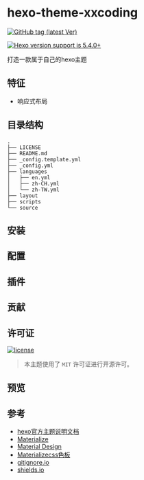 # hexo-theme-xxcoding

[![GitHub tag (latest Ver)](https://img.shields.io/github/tag/xiongxianzhu/hexo-theme-xxcoding.svg?style=flat-square)](https://github.com/xiongxianzhu/hexo-theme-xxcoding/tags)

[![Hexo version support is 5.4.0+](https://img.shields.io/badge/hexo-5.4.0%2B-blue.svg?style=flat-square)](https://hexo.io/)

打造一款属于自己的hexo主题

## 特征

- 响应式布局

## 目录结构

```
.
├── LICENSE
├── README.md
├── _config.template.yml
├── _config.yml
├── languages
│   ├── en.yml
│   ├── zh-CH.yml
│   └── zh-TW.yml
├── layout
├── scripts
└── source
```

## 安装

## 配置

## 插件

## 贡献

## 许可证

[![license](https://img.shields.io/badge/license-MIT-blue.svg?style=flat-square)](./LICENSE)

> 本主题使用了 `MIT` 许可证进行开源许可。

## 预览

## 参考

- [hexo官方主题说明文档](https://hexo.io/zh-cn/docs/themes.html)
- [Materialize](https://materializecss.com/)
- [Material Design](https://material.io/)
- [Materializecss色板](https://materializecss.com/color.html#palette)
- [gitignore.io](https://www.toptal.com/developers/gitignore)
- [shields.io](https://shields.io/)
